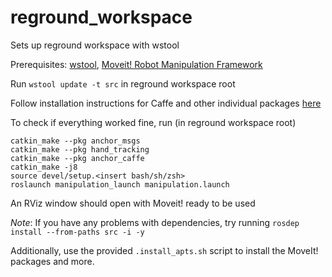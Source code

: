 # reground_workspace

Sets up reground workspace with wstool

Prerequisites: [wstool](http://wiki.ros.org/wstool), [Moveit! Robot Manipulation Framework](http://moveit.ros.org/)

Run `wstool update -t src` in reground workspace root

Follow installation instructions for Caffe and other individual packages [here](https://bitbucket.org/reground/anchoring/src/master/)

To check if everything worked fine, run (in reground workspace root)

```
catkin_make --pkg anchor_msgs
catkin_make --pkg hand_tracking
catkin_make --pkg anchor_caffe
catkin_make -j8
source devel/setup.<insert bash/sh/zsh>
roslaunch manipulation_launch manipulation.launch
```

An RViz window should open with Moveit! ready to be used

*Note*: If you have any problems with dependencies, try running `rosdep install --from-paths src -i -y`

Additionally, use the provided `.install_apts.sh` script to install the MoveIt! packages and more.
